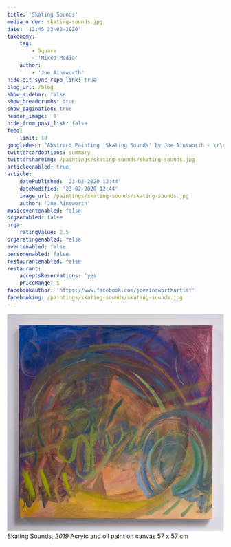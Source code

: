 ```yaml
---
title: 'Skating Sounds'
media_order: skating-sounds.jpg
date: '12:45 23-02-2020'
taxonomy:
    tag:
        - Square
        - 'Mixed Media'
    author:
        - 'Joe Ainsworth'
hide_git_sync_repo_link: true
blog_url: /blog
show_sidebar: false
show_breadcrumbs: true
show_pagination: true
header_image: '0'
hide_from_post_list: false
feed:
    limit: 10
googledesc: "Abstract Painting 'Skating Sounds' by Joe Ainsworth - \r\nAcrylic and oil paint on canvas, 57 x 57 cm"
twittercardoptions: summary
twittershareimg: /paintings/skating-sounds/skating-sounds.jpg
articleenabled: true
article:
    datePublished: '23-02-2020 12:44'
    dateModified: '23-02-2020 12:44'
    image_url: /paintings/skating-sounds/skating-sounds.jpg
    author: 'Joe Ainsworth'
musiceventenabled: false
orgaenabled: false
orga:
    ratingValue: 2.5
orgaratingenabled: false
eventenabled: false
personenabled: false
restaurantenabled: false
restaurant:
    acceptsReservations: 'yes'
    priceRange: $
facebookauthor: 'https://www.facebook.com/joeainsworthartist'
facebookimg: /paintings/skating-sounds/skating-sounds.jpg
---
```


![](skating-sounds.jpg)
Skating Sounds, _2019_
Acryic and oil paint on canvas
57 x 57 cm

